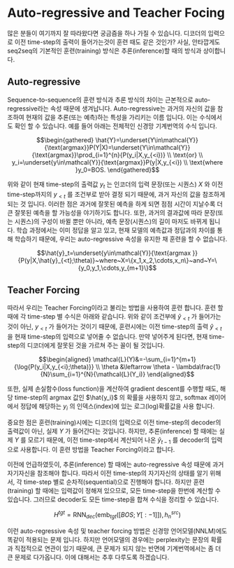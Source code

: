 # Auto-regressive and Teacher Focing

많은 분들이 여기까지 잘 따라왔다면 궁금즘을 하나 가질 수 있습니다. 디코더의 입력으로 이전 time-step의 출력이 들어가는것이 훈련 때도 같은 것인가? 사실, 안타깝게도 seq2seq의 기본적인 훈련(training) 방식은 추론(inference)할 때의 방식과 상이합니다.

## Auto-regressive

Sequence-to-sequence의 훈련 방식과 추론 방식의 차이는 근본적으로 auto-regressive라는 속성 때문에 생겨납니다. Auto-regressive는 과거의 자신의 값을 참조하여 현재의 값을 추론(또는 예측)하는 특성을 가리키는 이름 입니다. 이는 수식에서도 확인 할 수 있습니다. 예를 들어 아래는 전체적인 신경망 기계번역의 수식 입니다.

$$\begin{gathered}
\hat{Y}=\underset{Y\in\mathcal{Y}}{\text{argmax}}P(Y|X)=\underset{Y\in\mathcal{Y}}{\text{argmax}}\prod_{i=1}^{n}{P(y_i|X,y_{<i})} \\
\text{or} \\
y_i=\underset{y\in\mathcal{Y}}{\text{argmax}}P(y|X,y_{<i}) \\
\text{where }y_0=BOS.
\end{gathered}$$

위와 같이 현재 time-step의 출력값 $y_t$ 는 인코더의 입력 문장(또는 시퀀스) $X$ 와 이전 time-step까지의 $y_{<t}$ 를 조건부로 받아 결정 되기 때문에, 과거 자신의 값을 참조하게 되는 것 입니다. 이러한 점은 과거에 잘못된 예측을 하게 되면 점점 시간이 지날수록 더 큰 잘못된 예측을 할 가능성을 야기하기도 합니다. 또한, 과거의 결과값에 따라 문장(또는 시퀀스)의 구성이 바뀔 뿐만 아니라, 예측 문장(시퀀스)의 길이 마저도 바뀌게 됩니다. 학습 과정에서는 이미 정답을 알고 있고, 현재 모델의 예측값과 정답과의 차이를 통해 학습하기 때문에, 우리는 auto-regressive 속성을 유지한 채 훈련을 할 수 없습니다.

$$\hat{y}_t=\underset{y\in\mathcal{Y}}{\text{argmax }}{P(y|X,\hat{y}_{<t};\theta)}~where~X=\{x_1,x_2,\cdots,x_n\}~and~Y=\{y_0,y_1,\cdots,y_{m+1}\}$$

## Teacher Forcing

따라서 우리는 Teacher Forcing이라고 불리는 방법을 사용하여 훈련 합니다. 훈련 할 때에 각 time-step 별 수식은 아래와 같습니다. 위와 같이 조건부에 $\hat{y}_{<t}$ 가 들어가는 것이 아닌, $y_{<t}$ 가 들어가는 것이기 때문에, 훈련시에는 이전 time-step의 출력 $\hat{y}_{<t}$ 을 현재 time-step의 입력으로 넣어줄 수 없습니다. 만약 넣어주게 된다면, 현재 time-step의 디코더에게 잘못된 것을 가르쳐 주는 꼴이 될 것입니다.

$$\begin{aligned}
\mathcal{L}(Y)&=-\sum_{i=1}^{m+1}{\log{P(y_i|X,y_{<i};\theta)}} \\
\theta &\leftarrow \theta - \lambda\frac{1}{N}\sum_{i=1}^{N}{\mathcal{L}(Y_i)}
\end{aligned}$$

또한, 실제 손실함수(loss function)을 계산하여 gradient descent를 수행할 때도, 해당 time-step의 $\text{argmax}$ 값인 $\hat{y_i}$ 의 확률을 사용하지 않고, softmax 레이어에서 정답에 해당하는 $y_i$ 의 인덱스(index)에 있는 로그(log)확률값을 사용 합니다.

중요한 점은 훈련(training)시에는 디코더의 입력으로 이전 time-step의 decoder의 출력값이 아닌, 실제 $Y$ 가 들어간다는 것입니다. 하지만, 추론(inference) 할 때에는 실제 $Y$ 를 모르기 때문에, 이전 time-step에서 계산되어 나온 $\hat{y}_{t-1}$ 를 decoder의 입력으로 사용합니다. 이 훈련 방법을 Teacher Forcing이라고 합니다.

이전에 언급하였듯이, 추론(inference) 할 때에는 auto-regressive 속성 때문에 과거 자기자신을 참조해야 합니다. 따라서 이전 time-step의 자기자신의 상태를 알기 위해서, 각 time-step 별로 순차적(sequential)으로 진행해야 합니다. 하지만 훈련(training) 할 때에는 입력값이 정해져 있으므로, 모든 time-step을 한번에 계산할 수 있습니다. 그러므로 decoder도 모든 time-step을 합쳐 수식을 정리할 수 있습니다.

$$H^{tgt}=\text{RNN}_{dec}(\text{emb}_{tgt}([BOS;Y[:-1]]),h_{n}^{src})$$

이런 auto-regressive 속성 및 teacher forcing 방법은 신경망 언어모델(NNLM)에도 똑같이 적용되는 문제 입니다. 하지만 언어모델의 경우에는 perplexity는 문장의 확률과 직접적으로 연관이 있기 때문에, 큰 문제가 되지 않는 반면에 기계번역에서는 좀 더 큰 문제로 다가옵니다. 이에 대해서는 추후 다루도록 하겠습니다.
